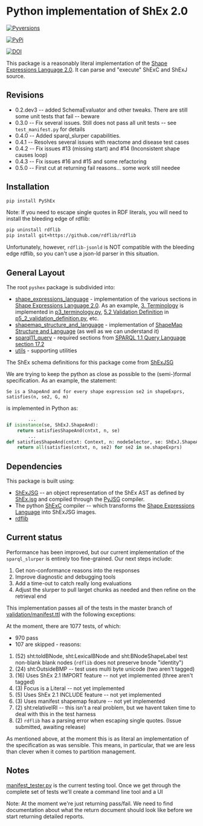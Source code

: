 # Python implementation of ShEx 2.0
[![Pyversions](https://img.shields.io/pypi/pyversions/PyShEx.svg)](https://pypi.python.org/pypi/PyShEx)

[![PyPi](https://version-image.appspot.com/pypi/?name=PyShEx)](https://pypi.python.org/pypi/PyShEx)


[![DOI](https://zenodo.org/badge/116042298.svg)](https://zenodo.org/badge/latestdoi/116042298)



This package is a reasonably literal implementation of the [Shape Expressions Language 2.0](http://shex.io/shex-semantics/).  It can parse and "execute" ShExC and ShExJ source.

## Revisions
* 0.2.dev3 -- added SchemaEvaluator and other tweaks.  There are still some unit tests that fail -- beware
* 0.3.0 -- Fix several issues.  Still does not pass all unit tests -- see `test_manifest.py` for details
* 0.4.0 -- Added sparql_slurper capabilities. 
* 0.4.1 -- Resolves several issues with reactome and disease test cases
* 0.4.2 -- Fix issues #13 (missing start) and #14 (Inconsistent shape causes loop)
* 0.4.3 -- Fix issues #16 and #15 and some refactoring
* 0.5.0 -- First cut at returning fail reasons... some work still needee

## Installation
```bash
pip install PyShEx
```
Note: If you need to escape single quotes in RDF literals, you will need to install the bleeding edge
of rdflib:
```bash
pip uninstall rdflib
pip install git+https://github.com/rdflib/rdflib
```
Unfortunately, however, `rdflib-jsonld` is NOT compatible with the bleeding edge rdflib, so you can't use a json-ld parser in this situation.

## General Layout
The root `pyshex` package is subdivided into:

* [shape_expressions_language](pyshex/shape_expressions_language) - implementation of the various sections in  [Shape Expressions Language 2.0](http://shex.io/shex-semantics/).  As an example, [3. Terminology](http://shex.io/shex-semantics/#terminology) is implemented in [p3_terminology.py](pyshex/shape_expressions_language/p3_terminology.py), [5.2 Validation Definition](http://shex.io/shex-semantics/#validation) in [p5_2_validation_definition.py](pyshex/shape_expressions_language/p5_2_validation_definition.py), etc.
* [shapemap_structure_and_language](pyshex/shapemap_structure_and_language) - implementation of [ShapeMap Structure and Language](http://shex.io/shape-map/) (as well as we can understand it)
* [sparql11_query](pyshex/sparql11_query) - required sections from [SPARQL 1.1 Query Language section 17.2](https://www.w3.org/TR/sparql11-query/#operandDataTypes)
* [utils](pyshex/utils) - supporting utilities

The ShEx schema definitions for this package come from [ShExJSG](https://github.com/hsolbrig/ShExJSG)

We are trying to keep the python as close as possible to the (semi-)formal specification.  As an example, the statement:
```text
Se is a ShapeAnd and for every shape expression se2 in shapeExprs, satisfies(n, se2, G, m)
``` 
is implemented in Python as:
```python
        ...
if isinstance(se, ShExJ.ShapeAnd):
    return satisfiesShapeAnd(cntxt, n, se)
        ...
def satisfiesShapeAnd(cntxt: Context, n: nodeSelector, se: ShExJ.ShapeAnd) -> bool:
    return all(satisfies(cntxt, n, se2) for se2 in se.shapeExprs)
```

## Dependencies
This package is built using:
* [ShExJSG](https://github.com/hsolbrig/ShExJSG) -- an object representation of the ShEx AST as defined by [ShEx.jsg](https://github.com/shexSpec/shexTest/blob/master/doc/ShExJ.jsg) and compiled through the [PyJSG](https://github.com/hsolbrig/pyjsg) compiler.
* The python [ShExC](https://github.com/shexSpec/grammar/tree/master/parsers/python) compiler -- which transforms the [Shape Expressions Language](http://shex.io/shex-semantics/index.html) into ShExJSG images.
* [rdflib](https://rdflib.readthedocs.io/en/stable/) 

## Current status
Performance has been improved, but our current implementation of the `sparql_slurper` is entirely too fine-grained. Our
next steps include:
1) Get non-conformance reasons into the responses
2) Improve diagnostic and debugging tools
3) Add a time-out to catch really long evaluations
4) Adjust the slurper to pull larget chunks as needed and then refine on the retrieval end

This implementation passes all of the tests in the master branch of [validation/manifest.ttl](https://raw.githubusercontent.com/shexSpec/shexTest/master/validation/manifest.ttl) with the following exceptions:

At the moment, there are 1077 tests, of which:

* 970 pass
* 107 are skipped - reasons:
1) (52) sht:toldBNode, sht:LexicalBNode and sht:BNodeShapeLabel test non-blank blank nodes (`rdflib` does not preserve bnode "identity")
2) (24) sht:OutsideBMP -- test uses multi byte unicode (two aren't tagged)
3) (16) Uses ShEx 2.1 IMPORT feature -- not yet implemented (three aren't tagged)
5) (3) Focus is a Literal  -- not yet implemented
6) (5) Uses ShEx 2.1 INCLUDE feature -- not yet implemented
7) (3) Uses manifest shapemap feature -- not yet implemented
8) (2) sht:relativeIRI -- this isn't a real problem, but we havent taken time to deal with this in the test harness
9) (2) `rdflib` has a parsing error when escaping single quotes. (Issue submitted, awaiting release)

As mentioned above, at the moment this is as literal an implementation of the specification as was sensible.  This means, in particular, that we are less than clever when it comes to partition management.



## Notes
[manifest_tester.py](tests/utils/manifest_tester.py) is the current testing tool.  Once we get through the complete set of tests we'll create a command line tool and a UI

Note: At the moment we're just returning pass/fail.  We need to find documentation about what the return document should look like before we start returning detailed reports.


